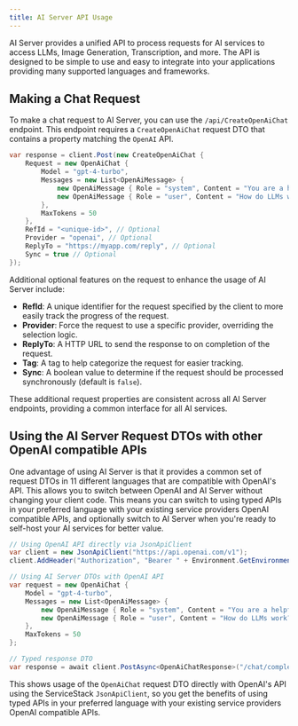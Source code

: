 ```yaml
---
title: AI Server API Usage
---
```


AI Server provides a unified API to process requests for AI services to access LLMs, Image Generation, Transcription, and more. The API is designed to be simple to use and easy to integrate into your applications providing many supported languages and frameworks.

## Making a Chat Request

To make a chat request to AI Server, you can use the `/api/CreateOpenAiChat` endpoint. This endpoint requires a `CreateOpenAiChat` request DTO that contains a property matching the `OpenAI` API.

```csharp
var response = client.Post(new CreateOpenAiChat {
    Request = new OpenAiChat {
        Model = "gpt-4-turbo",
        Messages = new List<OpenAiMessage> {
            new OpenAiMessage { Role = "system", Content = "You are a helpful AI assistant." },
            new OpenAiMessage { Role = "user", Content = "How do LLMs work?" }
        },
        MaxTokens = 50
    },
    RefId = "<unique-id>", // Optional
    Provider = "openai", // Optional
    ReplyTo = "https://myapp.com/reply", // Optional
    Sync = true // Optional
});
```

Additional optional features on the request to enhance the usage of AI Server include:

- **RefId**: A unique identifier for the request specified by the client to more easily track the progress of the request.
- **Provider**: Force the request to use a specific provider, overriding the selection logic.
- **ReplyTo**: A HTTP URL to send the response to on completion of the request.
- **Tag**: A tag to help categorize the request for easier tracking.
- **Sync**: A boolean value to determine if the request should be processed synchronously (default is `false`).

These additional request properties are consistent across all AI Server endpoints, providing a common interface for all AI services.

## Using the AI Server Request DTOs with other OpenAI compatible APIs

One advantage of using AI Server is that it provides a common set of request DTOs in 11 different languages that are compatible with OpenAI's API. This allows you to switch between OpenAI and AI Server without changing your client code.
This means you can switch to using typed APIs in your preferred language with your existing service providers OpenAI compatible APIs, and optionally switch to AI Server when you're ready to self-host your AI services for better value.

```csharp
// Using OpenAI API directly via JsonApiClient
var client = new JsonApiClient("https://api.openai.com/v1");
client.AddHeader("Authorization", "Bearer " + Environment.GetEnvironmentVariable("OPENAI_API_KEY"));

// Using AI Server DTOs with OpenAI API
var request = new OpenAiChat {
    Model = "gpt-4-turbo",
    Messages = new List<OpenAiMessage> {
        new OpenAiMessage { Role = "system", Content = "You are a helpful AI assistant." },
        new OpenAiMessage { Role = "user", Content = "How do LLMs work?" }
    },
    MaxTokens = 50
};

// Typed response DTO
var response = await client.PostAsync<OpenAiChatResponse>("/chat/completions", request);
```

This shows usage of the `OpenAiChat` request DTO directly with OpenAI's API using the ServiceStack `JsonApiClient`, so you get the benefits of using typed APIs in your preferred language with your existing service providers OpenAI compatible APIs.





